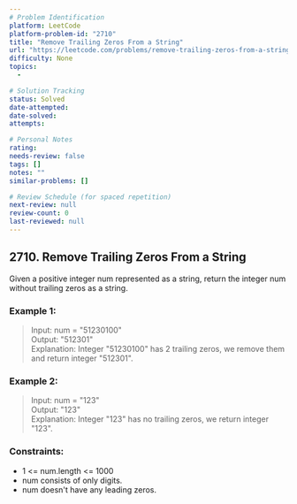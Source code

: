 ```yaml
---
# Problem Identification
platform: LeetCode
platform-problem-id: "2710"
title: "Remove Trailing Zeros From a String"
url: "https://leetcode.com/problems/remove-trailing-zeros-from-a-string/"
difficulty: None
topics:
  -

# Solution Tracking
status: Solved
date-attempted:
date-solved:
attempts:

# Personal Notes
rating:
needs-review: false
tags: []
notes: ""
similar-problems: []

# Review Schedule (for spaced repetition)
next-review: null
review-count: 0
last-reviewed: null
---
```


## 2710. Remove Trailing Zeros From a String

Given a positive integer num represented as a string, return the integer num without trailing zeros as a string.

### Example 1:

> Input: num = "51230100"</br>
> Output: "512301"</br>
> Explanation: Integer "51230100" has 2 trailing zeros, we remove them and return integer "512301".</br>

### Example 2:

> Input: num = "123"</br>
> Output: "123"</br>
> Explanation: Integer "123" has no trailing zeros, we return integer "123".</br>

### Constraints:

- 1 <= num.length <= 1000
- num consists of only digits.
- num doesn't have any leading zeros.
